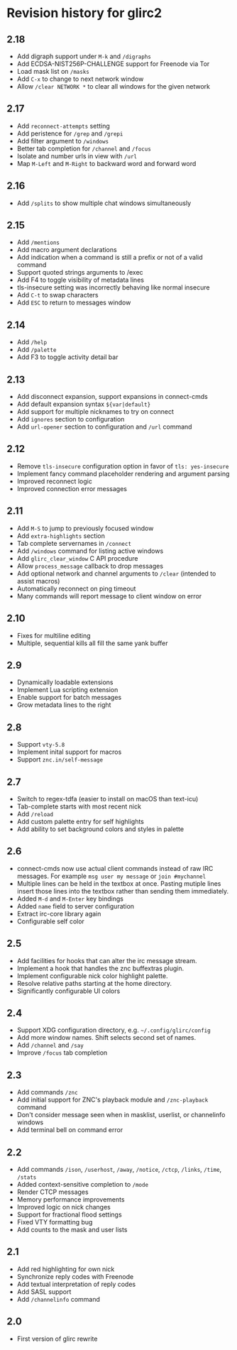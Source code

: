 # Revision history for glirc2

## 2.18

* Add digraph support under `M-k` and `/digraphs`
* Add ECDSA-NIST256P-CHALLENGE support for Freenode via Tor
* Load mask list on `/masks`
* Add `C-x` to change to next network window
* Allow `/clear NETWORK *` to clear all windows for the given network

## 2.17

* Add `reconnect-attempts` setting
* Add peristence for `/grep` and `/grepi`
* Add filter argument to `/windows`
* Better tab completion for `/channel` and `/focus`
* Isolate and number urls in view with `/url`
* Map `M-Left` and `M-Right` to backward word and forward word

## 2.16

* Add `/splits` to show multiple chat windows simultaneously

## 2.15

* Add `/mentions`
* Add macro argument declarations
* Add indication when a command is still a prefix or not of a valid command
* Support quoted strings arguments to /exec
* Add F4 to toggle visibility of metadata lines
* tls-insecure setting was incorrectly behaving like normal insecure
* Add `C-t` to swap characters
* Add `ESC` to return to messages window

## 2.14

* Add `/help`
* Add `/palette`
* Add F3 to toggle activity detail bar

## 2.13

* Add disconnect expansion, support expansions in connect-cmds
* Add default expansion syntax `${var|default}`
* Add support for multiple nicknames to try on connect
* Add `ignores` section to configuration
* Add `url-opener` section to configuration and `/url` command

## 2.12

* Remove `tls-insecure` configuration option in favor of `tls: yes-insecure`
* Implement fancy command placeholder rendering and argument parsing
* Improved reconnect logic
* Improved connection error messages

## 2.11

* Add `M-S` to jump to previously focused window
* Add `extra-highlights` section
* Tab complete servernames in `/connect`
* Add `/windows` command for listing active windows
* Add `glirc_clear_window` C API procedure
* Allow `process_message` callback to drop messages
* Add optional network and channel arguments to `/clear` (intended to assist macros)
* Automatically reconnect on ping timeout
* Many commands will report message to client window on error

## 2.10

* Fixes for multiline editing
* Multiple, sequential kills all fill the same yank buffer

## 2.9

* Dynamically loadable extensions
* Implement Lua scripting extension
* Enable support for batch messages
* Grow metadata lines to the right

## 2.8

* Support `vty-5.8`
* Implement inital support for macros
* Support `znc.in/self-message`

## 2.7

* Switch to regex-tdfa (easier to install on macOS than text-icu)
* Tab-complete starts with most recent nick
* Add `/reload`
* Add custom palette entry for self highlights
* Add ability to set background colors and styles in palette

## 2.6

* connect-cmds now use actual client commands instead of raw IRC messages. For example `msg user my message` or `join #mychannel`
* Multiple lines can be held in the textbox at once. Pasting mutiple lines insert those lines into the textbox rather than sending them immediately.
* Added `M-d` and `M-Enter` key bindings
* Added `name` field to server configuration
* Extract irc-core library again
* Configurable self color

## 2.5

* Add facilities for hooks that can alter the irc message stream.
* Implement a hook that handles the znc buffextras plugin.
* Implement configurable nick color highlight palette.
* Resolve relative paths starting at the home directory.
* Significantly configurable UI colors

## 2.4

* Support XDG configuration directory, e.g. `~/.config/glirc/config`
* Add more window names. Shift selects second set of names.
* Add `/channel` and `/say`
* Improve `/focus` tab completion

## 2.3

* Add commands `/znc`
* Add initial support for ZNC's playback module and `/znc-playback` command
* Don't consider message seen when in masklist, userlist, or channelinfo windows
* Add terminal bell on command error

## 2.2

* Add commands `/ison`, `/userhost`, `/away`, `/notice`, `/ctcp`, `/links`, `/time`, `/stats`
* Added context-sensitive completion to `/mode`
* Render CTCP messages
* Memory performance improvements
* Improved logic on nick changes
* Support for fractional flood settings
* Fixed VTY formatting bug
* Add counts to the mask and user lists

## 2.1

* Add red highlighting for own nick
* Synchronize reply codes with Freenode
* Add textual interpretation of reply codes
* Add SASL support
* Add `/channelinfo` command

## 2.0

* First version of glirc rewrite
